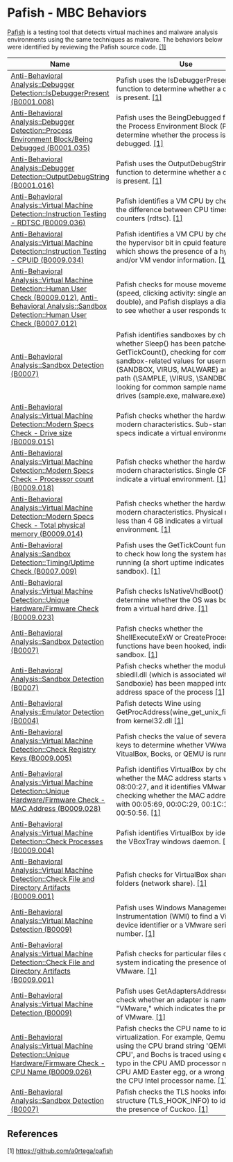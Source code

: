 # Pafish - MBC Behaviors

[Pafish](https://github.com/a0rtega/pafish) is a testing tool that detects virtual machines and malware analysis environments using the same techniques as malware. The behaviors below were identified by reviewing the Pafish source code.  [[1]](#1) 

|Name|Use|
|---|---|
|[Anti-Behavioral Analysis::Debugger Detection::IsDebuggerPresent (B0001.008)](../anti-behavioral-analysis/debugger-detection.md) | Pafish uses the IsDebuggerPresent function to determine whether a debugger is present. [[1]](#1)|
|[Anti-Behavioral Analysis::Debugger Detection::Process Environment Block/Being Debugged (B0001.035)](../anti-behavioral-analysis/debugger-detection.md) | Pafish uses the BeingDebugged field of the Process Environment Block (PEB) to determine whether the process is being debugged. [[1]](#1)|
|[Anti-Behavioral Analysis::Debugger Detection::OutputDebugString (B0001.016)](../anti-behavioral-analysis/debugger-detection.md) | Pafish uses the OutputDebugString function to determine whether a debugger is present. [[1]](#1)|
|[Anti-Behavioral Analysis::Virtual Machine Detection::Instruction Testing - RDTSC (B0009.036)](../anti-behavioral-analysis/virtual-machine-detection.md)| Pafish identifies a VM CPU by checking the difference between CPU timestamp counters (rdtsc). [[1]](#1)|
|[Anti-Behavioral Analysis::Virtual Machine Detection::Instruction Testing - CPUID (B0009.034)](../anti-behavioral-analysis/virtual-machine-detection.md)| Pafish identifies a VM CPU by checking the hypervisor bit in cpuid feature bits, which shows the presence of a hypervisor and/or VM vendor information. [[1]](#1)|
| [Anti-Behavioral Analysis::Virtual Machine Detection::Human User Check (B0009.012)](../anti-behavioral-analysis/virtual-machine-detection.md), [Anti-Behavioral Analysis::Sandbox Detection::Human User Check (B0007.012)](../anti-behavioral-analysis/sandbox-detection.md) | Pafish checks for mouse movement (speed, clicking activity: single and double), and Pafish displays a dialog box to see whether a user responds to it.[[1]](#1)|
|[Anti-Behavioral Analysis::Sandbox Detection (B0007)](../anti-behavioral-analysis/sandbox-detection.md) | Pafish identifies sandboxes by checking whether Sleep() has been patched using GetTickCount(), checking for common sandbox-related values for username (SANDBOX, VIRUS, MALWARE) and file path (\\SAMPLE, \\VIRUS, \\SANDBOX), and looking for common sample names in root drives (sample.exe, malware.exe). [[1]](#1)|
| [Anti-Behavioral Analysis::Virtual Machine Detection::Modern Specs Check - Drive size (B0009.015)](../anti-behavioral-analysis/virtual-machine-detection.md)| Pafish checks whether the hardware has modern characteristics. Sub-standard specs indicate a virtual environment. [[1]](#1)|
| [Anti-Behavioral Analysis::Virtual Machine Detection::Modern Specs Check - Processor count (B0009.018)](../anti-behavioral-analysis/virtual-machine-detection.md)| Pafish checks whether the hardware has modern characteristics. Single CPUs indicate a virtual environment. [[1]](#1)|
| [Anti-Behavioral Analysis::Virtual Machine Detection::Modern Specs Check - Total physical memory (B0009.014)](../anti-behavioral-analysis/virtual-machine-detection.md)| Pafish checks whether the hardware has modern characteristics. Physical memory less than 4 GB indicates a virtual environment. [[1]](#1)|
|[Anti-Behavioral Analysis::Sandbox Detection::Timing/Uptime Check (B0007.009)](../anti-behavioral-analysis/sandbox-detection.md) | Pafish uses the GetTickCount function to to check how long the system has been running (a short uptime indicates a sandbox). [[1]](#1)|
|[Anti-Behavioral Analysis::Virtual Machine Detection::Unique Hardware/Firmware Check (B0009.023)](../anti-behavioral-analysis/virtual-machine-detection.md)  | Pafish checks IsNativeVhdBoot() to determine whether the OS was booted from a virtual hard drive. [[1]](#1)|
|[Anti-Behavioral Analysis::Sandbox Detection (B0007)](../anti-behavioral-analysis/sandbox-detection.md) | Pafish checks whether the ShellExecuteExW or CreateProcessA functions have been hooked, indicating a sandbox. [[1]](#1)| 
|[Anti-Behavioral Analysis::Sandbox Detection (B0007)](../anti-behavioral-analysis/sandbox-detection.md) | Pafish checks whether the module sbiedll.dll (which is associated with Sandboxie) has been mapped into the address space of the process [[1]](#1)|
| [Anti-Behavioral Analysis::Emulator Detection (B0004)](../anti-behavioral-analysis/emulator-detection.md) | Pafish detects Wine using GetProcAddress(wine_get_unix_file_name) from kernel32.dll [[1]](#1)|
|[Anti-Behavioral Analysis::Virtual Machine Detection::Check Registry Keys (B0009.005)](../anti-behavioral-analysis/virtual-machine-detection.md) | Pafish checks the value of several registry keys to determine whether VWware, VitualBox, Bocks, or QEMU is running [[1]](#1)|
| [Anti-Behavioral Analysis::Virtual Machine Detection::Unique Hardware/Firmware Check - MAC Address (B0009.028)](../anti-behavioral-analysis/virtual-machine-detection.md) | Pafish identifies VirtualBox by checking whether the MAC address starts with 08:00:27, and it identifies VMware by checking whether the MAC address starts with 00:05:69, 00:0C:29, 00:1C:14 or 00:50:56. [[1]](#1)|
|[Anti-Behavioral Analysis::Virtual Machine Detection::Check Processes (B0009.004)](../anti-behavioral-analysis/virtual-machine-detection.md) | Pafish identifies VirtualBox by identifying the VBoxTray windows daemon. [[1]](#1)|
|[Anti-Behavioral Analysis::Virtual Machine Detection::Check File and Directory Artifacts (B0009.001)](../anti-behavioral-analysis/virtual-machine-detection.md) | Pafish checks for VirtualBox shared folders (network share). [[1]](#1)| 
|[Anti-Behavioral Analysis::Virtual Machine Detection (B0009)](../anti-behavioral-analysis/virtual-machine-detection.md)| Pafish uses Windows Management Instrumentation (WMI) to find a VirtualBox device identifier or a VMware serial number. [[1]](#1)|
|[Anti-Behavioral Analysis::Virtual Machine Detection::Check File and Directory Artifacts (B0009.001)](../anti-behavioral-analysis/virtual-machine-detection.md) | Pafish checks for particular files on the file system indicating the presence of VMware. [[1]](#1)|
|[Anti-Behavioral Analysis::Virtual Machine Detection (B0009)](../anti-behavioral-analysis/virtual-machine-detection.md) | Pafish uses GetAdaptersAddresses() to check whether an adapter is named "VMware," which indicates the presence of VMware. [[1]](#1)|
| [Anti-Behavioral Analysis::Virtual Machine Detection::Unique Hardware/Firmware Check - CPU Name (B0009.026)](../anti-behavioral-analysis/virtual-machine-detection.md) | Pafish checks the CPU name to identify virtualization. For example, Qemu is traced using the CPU brand string 'QEMU Virtual CPU', and Bochs is traced using either a typo in the CPU AMD processor name, a CPU AMD Easter egg, or a wrong value in the CPU Intel processor name. [[1]](#1)|
|[Anti-Behavioral Analysis::Sandbox Detection (B0007)](../anti-behavioral-analysis/sandbox-detection.md)| Pafish checks the TLS hooks information structure (TLS_HOOK_INFO) to identify the presence of Cuckoo. [[1]](#1) |

## References

<a name="1">[1]</a> https://github.com/a0rtega/pafish
